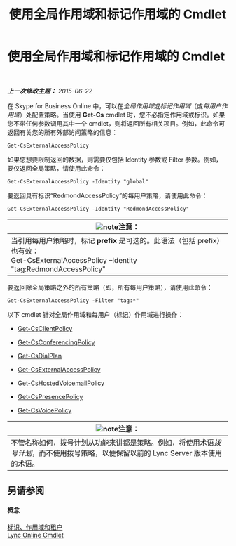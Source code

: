 ﻿---
title: 使用全局作用域和标记作用域的 Cmdlet
TOCTitle: 使用全局作用域和标记作用域的 Cmdlet
ms:assetid: 1e2bc055-8a72-425e-967b-e253add7018c
ms:mtpsurl: https://technet.microsoft.com/zh-cn/library/Dn362774(v=OCS.15)
ms:contentKeyID: 56271125
ms.date: 06/02/2017
mtps_version: v=OCS.15
ms.translationtype: HT
---

# 使用全局作用域和标记作用域的 Cmdlet

 

_**上一次修改主题：** 2015-06-22_

在 Skype for Business Online 中，可以在*全局作用域*或*标记作用域*（或*每用户作用域*）处配置策略。当使用 **Get-Cs** cmdlet 时，您不必指定作用域或标识。如果您不带任何参数调用其中一个 cmdlet，则将返回所有相关项目。例如，此命令可返回有关您的所有外部访问策略的信息：

    Get-CsExternalAccessPolicy

如果您想要限制返回的数据，则需要仅包括 Identity 参数或 Filter 参数。例如，要仅返回全局策略，请使用此命令：

    Get-CsExternalAccessPolicy -Identity "global"

要返回具有标识“RedmondAccessPolicy”的每用户策略，请使用此命令：

    Get-CsExternalAccessPolicy -Identity "RedmondAccessPolicy"

<table>
<thead>
<tr class="header">
<th><img src="images/Dn783119.note(OCS.15).gif" title="note" alt="note" />注意：</th>
</tr>
</thead>
<tbody>
<tr class="odd">
<td>当引用每用户策略时，标记 <strong>prefix</strong> 是可选的。此语法（包括 prefix）也有效：<br />
Get-CsExternalAccessPolicy –Identity &quot;tag:RedmondAccessPolicy&quot;</td>
</tr>
</tbody>
</table>


要返回除全局策略之外的所有策略（即，所有每用户策略），请使用此命令：

    Get-CsExternalAccessPolicy -Filter "tag:*"

以下 cmdlet 针对全局作用域和每用户（标记）作用域进行操作：

  - [Get-CsClientPolicy](https://docs.microsoft.com/en-us/powershell/module/skype/Get-CsClientPolicy)

  - [Get-CsConferencingPolicy](get-csconferencingpolicy.md)

  - [Get-CsDialPlan](get-csdialplan.md)

  - [Get-CsExternalAccessPolicy](get-csexternalaccesspolicy.md)

  - [Get-CsHostedVoicemailPolicy](get-cshostedvoicemailpolicy.md)

  - [Get-CsPresencePolicy](get-cspresencepolicy.md)

  - [Get-CsVoicePolicy](get-csvoicepolicy.md)

<table>
<thead>
<tr class="header">
<th><img src="images/Dn783119.note(OCS.15).gif" title="note" alt="note" />注意：</th>
</tr>
</thead>
<tbody>
<tr class="odd">
<td>不管名称如何，拨号计划从功能来讲都是策略。例如，将使用术语<em>拨号计划</em>，而不使用拨号策略，以便保留以前的 Lync Server 版本使用的术语。</td>
</tr>
</tbody>
</table>


## 另请参阅

#### 概念

[标识、作用域和租户](identities-scopes-and-tenants-in-skype-for-business-online.md)  
[Lync Online Cmdlet](the-skype-for-business-online-cmdlets.md)


